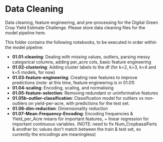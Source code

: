 # Data Cleaning

Data cleaning, feature engineering, and pre-processing for the Digital Green Crop Yield Estimate Challenge. Please store data cleaning files for the model pipeline here.

This folder contains the following notebooks, to be executed in order within the model pipeline:

- **01.01-cleaning**: Dealing with missing values, outliers, parsing messy categorical columns, adding per_acre cols, basic feature engineering
- **01.02-clustering**: Adding cluster labels to the df (for k=2, k=3, k=4 and k=5 models, for now)
- **01.03-feature-engineering**: Creating new features to improve predictions (note: at this time, feature engineering is in 01.01)
- **01.04-scaling**: Encoding, scaling, and normalising
- **01.05-feature-selection**: Removing redundant or uninformative features
- **01.05b-outlier-classification**: Classification model for outliers vs non-outliers on yield-per-acre, with predictions for the test set.
- **01.06-dim-reduction**: Dimensionality reduction
- **01.07-Mean-Frequency-Encoding**: Encoding frequencies & Yield_per_Acre means for important features, + linear regression for important continuous variables. (NOTE: need to fix Num_CropbasalFerts & another bc values don't match between the train & test set, so currently the encodings are meaningless)
